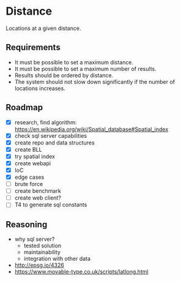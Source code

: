 # Distance

Locations at a given distance.

## Requirements

* It must be possible to set a maximum distance.
* It must be possible to set a maximum number of results.
* Results should be ordered by distance.
* The system should not slow down significantly if the number of locations increases.

## Roadmap

- [x] research, find algorithm: <https://en.wikipedia.org/wiki/Spatial_database#Spatial_index>
- [x] check sql server capabilities
- [x] create repo and data structures
- [x] create BLL
- [x] try spatial index
- [x] create webapi
- [x] IoC
- [x] edge cases
- [ ] brute force
- [ ] create benchmark
- [ ] create web client?
- [ ] T4 to generate sql constants

## Reasoning

- why sql server?
  - tested solution
  - maintainability
  - integration with other data
- <http://epsg.io/4326>
- <https://www.movable-type.co.uk/scripts/latlong.html>